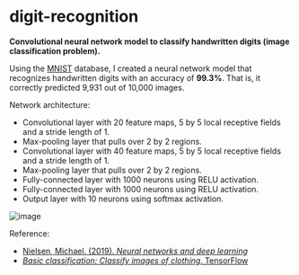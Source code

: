 # digit-recognition
**Convolutional neural network model to classify handwritten digits (image classification problem).**

Using the [MNIST](http://yann.lecun.com/exdb/mnist/) database, I created a neural network model that recognizes handwritten digits with an accuracy of **99.3%**. That is, it correctly predicted 9,931 out of 10,000 images.


Network architecture:
- Convolutional layer with 20  feature maps, 5 by 5 local receptive fields and a stride length of 1.
- Max-pooling layer that pulls over 2 by 2 regions.
- Convolutional layer with 40 feature maps, 5 by 5 local receptive fields and a stride length of 1.
- Max-pooling layer that pulls over 2 by 2 regions.
- Fully-connected layer with 1000 neurons using RELU activation.
- Fully-connected layer with 1000 neurons using RELU activation.
- Output layer with 10 neurons using softmax activation.

![image](https://github.com/danielsimon4/digit-recognition/assets/155323325/ff8e876c-14a5-4e47-a343-1b9046b027f1)


Reference:
- [Nielsen, Michael. (2019). *Neural networks and deep learning*](http://neuralnetworksanddeeplearning.com/index.html)
- [*Basic classification: Classify images of clothing*. TensorFlow](https://www.tensorflow.org/tutorials/keras/classification)
